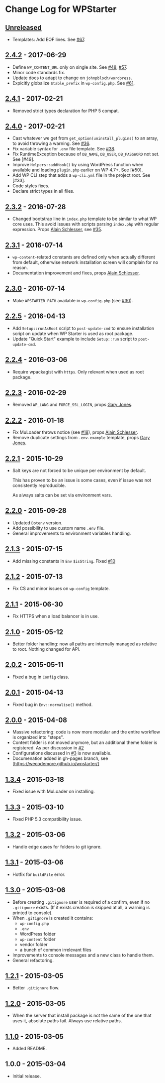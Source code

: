 # Change Log for WPStarter

## [Unreleased]
* Templates: Add EOF lines. See [#67].

## [2.4.2] - 2017-06-29
* Define `WP_CONTENT_URL` only on single site. See [#48], [#57].
* Minor code standards fix.
* Update docs to adapt to change on `johnpbloch/wordpress`.
* Expicitly globalize `$table_prefix` in `wp-config.php`. See [#61].

## [2.4.1] - 2017-02-21
* Removed strict types declaration for PHP 5 compat.

## [2.4.0] - 2017-02-21

* Cast whatever we get from `get_option(uninstall_plugins)` to an array, to avoid throwing a warning. See [#36].
* Fix variable syntax for `.env` file template. See [#38].
* Fix RuntimeException because of `DB_NAME`, `DB_USER`, `DB_PASSWORD` not set. See [#49].
* Improve `Helpers::addHook()` by using WordPress function when available and loading `plugin.php` earlier on WP 4.7+. See [#50].
* Add WP CLI step that adds a `wp-cli.yml` file in the project root. See [#33].
* Code styles fixes.
* Declare strict types in all files.

## [2.3.2] - 2016-07-28

* Changed bootstrap line in `index.php` template to be similar to what WP core uses. This avoid issues with scripts parsing `index.php` with regular expression. Props [Alain Schlesser], see [#35].

## [2.3.1] - 2016-07-14

* `wp-content`-related constants are defined only when actually different from default, otherwise network installation screen will complain for no reason.
* Documentation improvement and fixes, props [Alain Schlesser].

## [2.3.0] - 2016-07-14

* Make `WPSTARTER_PATH` available in `wp-config.php` (see [#30]).

## [2.2.5] - 2016-04-13

* Add `Setup::runAsRoot` script to `post-update-cmd` to ensure installation script on update when WP Starter is used as root package.
* Update "Quick Start" example to include `Setup::run` script to `post-update-cmd`.

## [2.2.4] - 2016-03-06

* Require wpackagist with `https`. Only relevant when used as root package.

## [2.2.3] - 2016-02-29

* Removed `WP_LANG` and `FORCE_SSL_LOGIN`, props [Gary Jones].

## [2.2.2] - 2016-01-18

* Fix MuLoader throws notice (see [#18]), props [Alain Schlesser].
* Remove duplicate settings from `.env.example` template, props [Gary Jones].

## [2.2.1] - 2015-10-29

* Salt keys are not forced to be unique per environment by default.

  This has proven to be an issue is some cases, even if issue was not consistently reproducible.

  As always salts can be set via environment vars.

## [2.2.0] - 2015-09-28

* Updated `Dotenv` version.
* Add possibility to use custom name `.env` file.
* General improvements to environment variables handling.

## [2.1.3] - 2015-07-15

* Add missing constants in `Env` `$isString`. Fixed [#10]

## [2.1.2] - 2015-07-13

* Fix CS and minor issues on `wp-config` template.

## [2.1.1] - 2015-06-30

* Fix HTTPS when a load balancer is in use.

## [2.1.0] - 2015-05-12

* Better folder handling: now all paths are internally managed as relative to root. Nothing changed for API.

## [2.0.2] - 2015-05-11

* Fixed a bug in `Config` class.

## [2.0.1] - 2015-04-13

* Fixed bug in `Env::normalise()` method.

## [2.0.0] - 2015-04-08

* Massive refactoring: code is now more modular and the entire workflow is organized into "steps".
* Content folder is not moved anymore, but an additional theme folder is registered. As per discussion in [#2]
* Configurations discussed in [#3] is now available.
* Documenation added in gh-pages branch, see [https://wecodemore.github.io/wpstarter/]

## [1.3.4] - 2015-03-18

* Fixed issue with MuLoader on installing.

## [1.3.3] - 2015-03-10

* Fixed PHP 5.3 compatibility issue.

## [1.3.2] - 2015-03-06

* Handle edge cases for folders to git ignore.

## [1.3.1] - 2015-03-06

* Hotfix for `buildFile` error.

## [1.3.0] - 2015-03-06

* Before creating `.gitignore` user is required of a confirm, even if no `.gitignore` exists. (If it exists creation is skipped at all, a warning is printed to console).
* When `.gitignore` is created it contains:
	* `wp-config.php`
	* `.env`
	* WordPress folder
	* `wp-content` folder
	* vendor folder
	* a bunch of common irrelevant files
* Improvements to console messages and a new class to handle them.
* General refactoring.

## [1.2.1] - 2015-03-05

* Better `.gitignore` flow.

## [1.2.0] - 2015-03-05

* When the server that install package is not the same of the one that uses it, absolute paths fail. Always use relative paths.

## [1.1.0] - 2015-03-05

* Added README.

## 1.0.0 - 2015-03-04

* Initial release.

[https://wecodemore.github.io/wpstarter/]: https://wecodemore.github.io/wpstarter/

[Alain Schlesser]: https://github.com/schlessera
[Gary Jones]: https://github.com/GaryJones

[#67]: https://github.com/wecodemore/wpstarter/issues/67
[#61]: https://github.com/wecodemore/wpstarter/issues/61
[#57]: https://github.com/wecodemore/wpstarter/issues/57
[#48]: https://github.com/wecodemore/wpstarter/issues/48
[#38]: https://github.com/wecodemore/wpstarter/issues/38
[#36]: https://github.com/wecodemore/wpstarter/issues/36
[#35]: https://github.com/wecodemore/wpstarter/issues/35
[#30]: https://github.com/wecodemore/wpstarter/issues/30
[#18]: https://github.com/wecodemore/wpstarter/issues/18
[#10]: https://github.com/wecodemore/wpstarter/issues/10
[#3]: https://github.com/wecodemore/wpstarter/issues/3
[#2]: https://github.com/wecodemore/wpstarter/issues/2

[Unreleased]: https://github.com/wecodemore/wpstarter/compare/2.4.2...HEAD
[2.4.2]: https://github.com/wecodemore/wpstarter/compare/2.4.1...2.4.2
[2.4.1]: https://github.com/wecodemore/wpstarter/compare/2.4.0...2.4.1
[2.4.0]: https://github.com/wecodemore/wpstarter/compare/2.3.2...2.4.0
[2.3.2]: https://github.com/wecodemore/wpstarter/compare/2.3.1...2.3.2
[2.3.1]: https://github.com/wecodemore/wpstarter/compare/2.3.0...2.3.1
[2.3.0]: https://github.com/wecodemore/wpstarter/compare/2.2.5...2.3.0
[2.2.5]: https://github.com/wecodemore/wpstarter/compare/2.2.4...2.2.5
[2.2.4]: https://github.com/wecodemore/wpstarter/compare/2.2.3...2.2.4
[2.2.3]: https://github.com/wecodemore/wpstarter/compare/2.2.2...2.2.3
[2.2.2]: https://github.com/wecodemore/wpstarter/compare/2.2.1...2.2.2
[2.2.1]: https://github.com/wecodemore/wpstarter/compare/2.2.0...2.2.1
[2.2.0]: https://github.com/wecodemore/wpstarter/compare/2.1.3...2.2.0
[2.1.3]: https://github.com/wecodemore/wpstarter/compare/2.1.2...2.1.3
[2.1.2]: https://github.com/wecodemore/wpstarter/compare/2.1.1...2.1.2
[2.1.1]: https://github.com/wecodemore/wpstarter/compare/2.1.0...2.1.1
[2.1.0]: https://github.com/wecodemore/wpstarter/compare/2.0.2...2.1.0
[2.0.2]: https://github.com/wecodemore/wpstarter/compare/2.0.1...2.0.2
[2.0.1]: https://github.com/wecodemore/wpstarter/compare/2.0.0...2.0.1
[2.0.0]: https://github.com/wecodemore/wpstarter/compare/1.3.4...2.0.0
[1.3.4]: https://github.com/wecodemore/wpstarter/compare/1.3.3...1.3.4
[1.3.3]: https://github.com/wecodemore/wpstarter/compare/1.3.2...1.3.3
[1.3.2]: https://github.com/wecodemore/wpstarter/compare/1.3.1...1.3.2
[1.3.1]: https://github.com/wecodemore/wpstarter/compare/1.3.0...1.3.1
[1.3.0]: https://github.com/wecodemore/wpstarter/compare/1.2.1...1.3.0
[1.2.1]: https://github.com/wecodemore/wpstarter/compare/1.2.0...1.2.1
[1.2.0]: https://github.com/wecodemore/wpstarter/compare/1.1.0...1.2.0
[1.1.0]: https://github.com/wecodemore/wpstarter/compare/1.0.0...1.1.0
